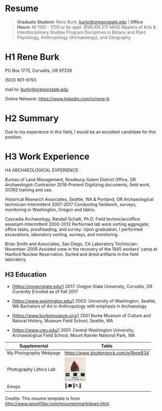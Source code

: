 # Resume
>
>**Graduate Student:** Rene Burk, burkr@oregonstate.edu | **Office Hours:** M 1100 - 1700 or by appt. @WLKN 217
>MAIS Masters of Arts &  Interdisciplinary Studies Program
>Disciplines in Botany and Plant Psysiology, Anthropology (Archaeology), and Geography
>
>
>
>
# H1 Rene Burk

PO Box 1775, Corvallis, OR 97339

(503) 601-9793

mail to: burkr@oregonstate.edu

Online Network: https://www.linkedin.com/in/rene-b

# H2 Summary

Due to my experience in this field, I would be an excellent candidate for this position.

# H3 Work Experience

H4 ARCHAEOLOGICAL EXPERIENCE:

Bureau of Land Management, Roseburg-Salem District Office, OR
Archaeologist-Contractor 2018-Present
Digitizing documents, field work, OCRIS training and use.

Historical Research Associates, Seattle, WA & Portland, OR
Archaeological technician-Intermittent 2007-2017
Conducting fieldwork, surveys, monitoring in Washington, Oregon and Idaho.

Cascadia Archaeology, Randall Schalk, Ph.D.
Field technician/office assistant-Intermittent 2000-2012
Performed lab work sorting aggregate, office tasks, proofreading, and survey.
Upon graduation, I performed excavations, laboratory sorting, surveys, and monitoring.

Brian Smith and Associates, San Diego, CA
Laboratory Technician- November 2009
Assisted crew in the recovery of the 1945 workers’ camp at Hanford Nuclear Reservation. Sorted and dried artifacts in the field laboratory.


## H3 Education

* [https://oregonstate.edu/] 2017: Oregon State University, Corvallis, OR
Currently Enrolled as of Fall 2017

* [https://www.washington.edu/] 2003: University of Washington, Seattle, WA
Bachelors of Art in Anthropology with emphasis in Archaeology

* [https://www.burkemuseum.org/] 2001 Burke Museum of Culture and Natural History, 
Museum Field School,  Seattle, WA

* [https://www.cwu.edu/] 2001: Central Washington University,
Archaeological Field School,  Mount Rainier National Park, WA


| Supplemental  | Table  |
|-------------- |-------|
| My Photography Webpage  |https://www.shutterstock.com/g/Rene834 |
| Photography Lithics Lab  |<img src="lithic.png" width="25%" height="25%" align="left"/> |
| Emojis                  | 🥾🎓👢⛏🚙 |




Credits: This resume template is from http://www.jasonfilley.com/resumeinmarkdown.html.
